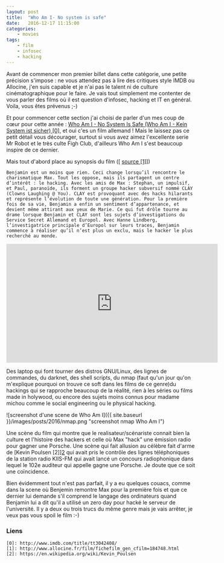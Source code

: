 ```yaml
---
layout: post
title:  "Who Am I- No system is safe"
date:   2016-12-17 11:15:00
categories:
    - movies
tags:
    - film
    - infosec
    - hacking
---
```

Avant de commencer mon premier billet dans cette catégorie, une petite précision
s'impose : ne vous attendez pas à lire des critiques style IMDB ou Allocine,
    j'en suis capable et je n'ai pas le talent ni de culture cinématographique
    pour le faire. Je vais tout simplement me contenter de vous parler des films
    où il est question d'infosec, hacking et IT en général. Voila, vous êtes
    prévenus ;-)

Et pour commencer cette section j'ai choisi de parler d'un mes coup de cœur
pour cette année : [Who Am I - No System Is Safe (Who Am I - Kein System ist sicher) \[0\]][0], et oui c'es un film allemand ! Mais le laissez pas ce petit détail vous décourager, surtout si vous avez aimez l'excellente serie Mr Robot et le très culte Figh Club, d'ailleurs Who Am I s'est beaucoup inspire de ce dernier.

Mais tout d'abord place au synopsis du film ([ [source \[1\]][1]])

~~~
Benjamin est un moins que rien. Ceci change lorsqu’il rencontre le charismatique Max. Tout les oppose, mais ils partagent un centre d’intérêt : le hacking. Avec les amis de Max : Stephan, un impulsif, et Paul, paranoïde, ils forment un groupe hacker subversif nommé CLAY (Clowns Laughing @ You). CLAY est provoquant avec des hacks hilarants et représente l’évolution de toute une génération. Pour la première fois de sa vie, Benjamin a enfin un sentiment d’appartenance, et devient même attirant aux yeux de Marie. Ce qui fut drôle tourne au drame lorsque Benjamin et CLAY sont les sujets d’investigations du Service Secret Allemand et Europol. Avec Hanne Lindberg, l’investigatrice principale d’Europol sur leurs traces, Benjamin commence à réaliser qu’il n’est plus un exclu, mais le hacker le plus recherché au monde.
~~~

<iframe width="560" height="315" src="https://www.youtube.com/embed/5vnjheCqRIs" frameborder="0" allowfullscreen></iframe>

Des laptop qui font tourner des distros GNU/Linux, des lignes de commandes, du
darknet, des shell scripts, du nmap (faut qu'un jour qu'on m'explique pourquoi on trouve ce soft dans les films de ce genre)du hackings qui se rapproche beaucoup de la réalité,
    rien à les séries ou films made in holywood, ou encore des sujets moins
    connus pour madame michou comme le social engineering ou le physical
    hacking.

![screenshot d'une scene de Who Am I]({{ site.baseurl }}/images/posts/2016/nmap.png "screenshot nmap Who Am I")

Une scène du film qui montre que le realisateur/scénariste connait bien la
culture et l'histoire des hackers et celle où Max "hack" une émission radio pour
gagner une Porsche. Une scène qui fait allusion au célèbre fait d'arme de [Kevin
Poulsen \[2]][2] qui avait pris le contrôle des lignes téléphoniques de la station radio KIIS-FM qui avait lancé un concours radiophonique dans lequel le 102e auditeur qui appelle gagne une Porsche. Je doute que ce soit une coïncidence.

Bien évidemment tout n'est pas parfait, il y a eu quelques couacs, comme dans la
scene où Benjemin remontre Max pour la première fois et que ce dernier lui
demande s'il comprend le langage des ordinateurs quand Benjamin lui a dit
qu'il a utilisé un zero day pour hacké le serveur de l'université. Il y a deux
ou trois trucs du même genre mais je vais arrêter, je veux pas vous spoil le
film :-)


### Liens

~~~
[0]: http://www.imdb.com/title/tt3042408/
[1]: http://www.allocine.fr/film/fichefilm_gen_cfilm=184748.html
[2]: https://en.wikipedia.org/wiki/Kevin_Poulsen
~~~

[0]: http://www.imdb.com/title/tt3042408/
[1]: http://www.allocine.fr/film/fichefilm_gen_cfilm=184748.html
[2]: https://en.wikipedia.org/wiki/Kevin_Poulsen


